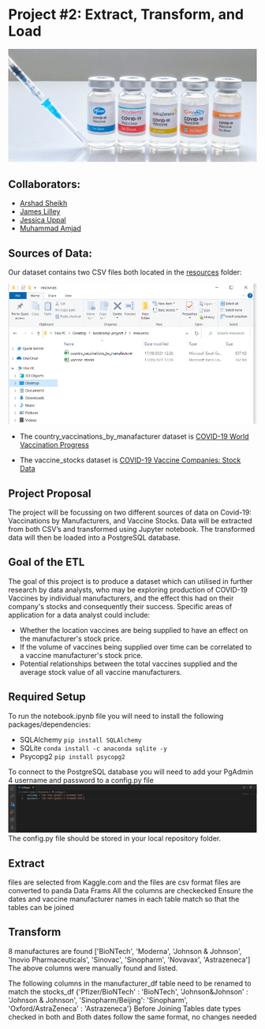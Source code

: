 # Project #2: Extract, Transform, and Load

![Covid_vaccine.jpg](Readme_Images/Covid_vaccine.jpg)

## Collaborators: 
* [Arshad Sheikh](https://github.com/ashsams18)
* [James Lilley](https://github.com/jimbleslilley)
* [Jessica Uppal](https://github.com/JessicaUppal)
* [Muhammad Amjad](https://github.com/amjad5050)


## Sources of Data:

Our dataset contains two CSV files both located in the [resources](resources/) folder:

![CSV_files.png](Readme_Images/CSV_files.png)


* The country_vaccinations_by_manafacturer dataset is [COVID-19 World Vaccination Progress](https://www.kaggle.com/gpreda/covid-world-vaccination-progress)  


* The vaccine_stocks dataset is [COVID-19 Vaccine Companies: Stock Data](https://www.kaggle.com/akpmpr/covid-vaccine-companies-stock-data-from-2019) 



## Project Proposal
The project will be focussing on two different sources of data on Covid-19: Vaccinations by Manufacturers, and Vaccine Stocks. Data will be extracted from both CSV’s and transformed using Jupyter notebook. The transformed data will then be loaded into a PostgreSQL database. 


## Goal of the ETL 

The goal of this project is to produce a dataset which can utilised in further research by data analysts, who may be exploring production of COVID-19 Vaccines by individual manufacturers, and the effect this had on their company's stocks and consequently their success. Specific areas of application for a data analyst could include: 

* Whether the location vaccines are being supplied to have an effect on the manufacturer's stock price. 
* If the volume of vaccines being supplied over time can be correlated to a vaccine manufacturer's stock price. 
* Potential relationships between the total vaccines supplied and the average stock value of all vaccine manufacturers. 

## Required Setup
To run the notebook.ipynb file you will need to install the following packages/dependencies:
* SQLAlchemy `pip install SQLAlchemy`
* SQLite `conda install -c anaconda sqlite -y`
* Psycopg2 `pip install psycopg2`

To connect to the PostgreSQL database you will need to add your PgAdmin 4 username and password to a config.py file
![config_file.png](Readme_Images/config_file.png)
The config.py file should be stored in your local repository folder.
## Extract
files are selected from Kaggle.com and the  files are csv format
files are converted to panda Data Frams
All the columns are checkecked
Ensure the dates and vaccine manufacturer names in each table match so that the tables can be joined

## Transform
8 manufactures are found ['BioNTech', 'Moderna', 'Johnson & Johnson', 'Inovio Pharmaceuticals', 'Sinovac', 'Sinopharm', 'Novavax', 'Astrazeneca']
The above columns  were manually found and listed.

The following columns in the manufacturer_df table need to be renamed to match the stocks_df
{'Pfizer/BioNTech' : 'BioNTech',
                                                      'Johnson&Johnson' : 'Johnson & Johnson',
                                                      'Sinopharm/Beijing': 'Sinopharm',
                                                      'Oxford/AstraZeneca' : 'Astrazeneca'}
Before Joining Tables date types checked in both and Both dates follow the same format, no changes needed
